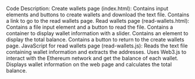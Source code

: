 Code Description:
Create wallets page (index.html):
Contains input elements and buttons to create wallets and download the text file.
Contains a link to go to the read wallets page.
Read wallets page (read-wallets.html):
Contains a file input element and a button to read the file.
Contains a container to display wallet information with a slider.
Contains an element to display the total balance.
Contains a button to return to the create wallets page.
JavaScript for read wallets page (read-wallets.js):
Reads the text file containing wallet information and extracts the addresses.
Uses Web3.js to interact with the Ethereum network and get the balance of each wallet.
Displays wallet information on the web page and calculates the total balance.

